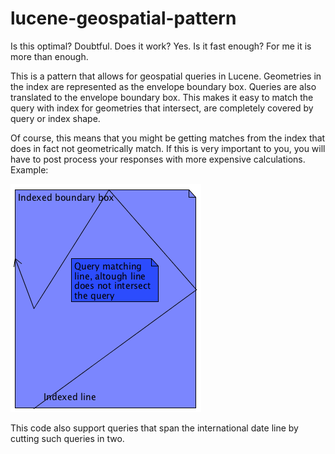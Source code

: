 # lucene-geospatial-pattern

Is this optimal? Doubtful. Does it work? Yes. Is it fast enough? For me it is more than enough.

This is a pattern that allows for geospatial queries in Lucene. Geometries in the index are represented as the envelope
boundary box. Queries are also translated to the envelope boundary box. This makes it easy to match the query with index
for geometries that intersect, are completely covered by query or index shape.

Of course, this means that you might be getting matches from the index that does in fact not geometrically match. If this
is very important to you, you will have to post process your responses with more expensive calculations. Example:

![Image of indexed line and query](https://raw.githubusercontent.com/kodapan/lucene-geospatial-pattern/master/documentation/indexed%20line%20and%20query.png)

This code also support queries that span the international date line by cutting such queries in two.
